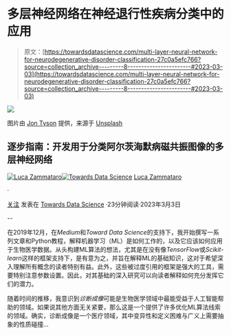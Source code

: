 # 多层神经网络在神经退行性疾病分类中的应用

> 原文：[https://towardsdatascience.com/multi-layer-neural-network-for-neurodegenerative-disorder-classification-27c0a5efc766?source=collection_archive---------8-----------------------#2023-03-03](https://towardsdatascience.com/multi-layer-neural-network-for-neurodegenerative-disorder-classification-27c0a5efc766?source=collection_archive---------8-----------------------#2023-03-03)

![](../Images/b8e6cdffb84e992c90f9e59b694fb71b.png)

图片由 [Jon Tyson](https://unsplash.com/es/@jontyson?utm_source=medium&utm_medium=referral) 提供，来源于 [Unsplash](https://unsplash.com/?utm_source=medium&utm_medium=referral)

## 逐步指南：开发用于分类阿尔茨海默病磁共振图像的多层神经网络

[](https://luca-zammataro.medium.com/?source=post_page-----27c0a5efc766--------------------------------)[![Luca Zammataro](../Images/3ad63b538b138c13e915489f404c8be0.png)](https://luca-zammataro.medium.com/?source=post_page-----27c0a5efc766--------------------------------)[](https://towardsdatascience.com/?source=post_page-----27c0a5efc766--------------------------------)[![Towards Data Science](../Images/a6ff2676ffcc0c7aad8aaf1d79379785.png)](https://towardsdatascience.com/?source=post_page-----27c0a5efc766--------------------------------) [Luca Zammataro](https://luca-zammataro.medium.com/?source=post_page-----27c0a5efc766--------------------------------)

·

[关注](https://medium.com/m/signin?actionUrl=https%3A%2F%2Fmedium.com%2F_%2Fsubscribe%2Fuser%2F5ac72d0e7a58&operation=register&redirect=https%3A%2F%2Ftowardsdatascience.com%2Fmulti-layer-neural-network-for-neurodegenerative-disorder-classification-27c0a5efc766&user=Luca+Zammataro&userId=5ac72d0e7a58&source=post_page-5ac72d0e7a58----27c0a5efc766---------------------post_header-----------) 发表在 [Towards Data Science](https://towardsdatascience.com/?source=post_page-----27c0a5efc766--------------------------------) ·23分钟阅读·2023年3月3日

--

[](https://medium.com/m/signin?actionUrl=https%3A%2F%2Fmedium.com%2F_%2Fbookmark%2Fp%2F27c0a5efc766&operation=register&redirect=https%3A%2F%2Ftowardsdatascience.com%2Fmulti-layer-neural-network-for-neurodegenerative-disorder-classification-27c0a5efc766&source=-----27c0a5efc766---------------------bookmark_footer-----------)

在2019年12月，在*Medium*和*Toward Data Science*的支持下，我开始撰写一系列文章和Python教程，解释机器学习（ML）是如何工作的，以及它应该如何应用于生物医学数据。从头构建ML算法的想法，尤其是在没有像*TensorFlow*或*Scikit-learn*这样的框架支持下，是有意为之，并旨在解释ML的基础知识，这对于希望深入理解所有概念的读者特别有益。此外，这些被过度引用的框架是强大的工具，需要特别注意参数设置。因此，对其基础的深入研究可以向读者解释如何充分发挥它们的潜力。

随着时间的推移，我意识到*诊断成像*可能是生物医学领域中最能受益于人工智能帮助的领域。如果说其他方面无关紧要，那么这是一个提供了许多优化ML算法线索的领域。确实，诊断成像是一个医疗领域，其中变异性和定义困难与广义上需要抽象的性质碰撞…
